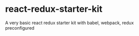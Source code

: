 # react-redux-starter-kit
A very basic react redux starter kit with babel, webpack, redux preconfigured
